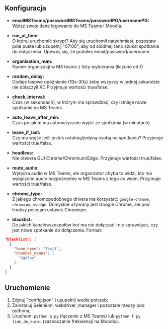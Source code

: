 ## Konfiguracja
  
- **emailMSTeams/passwordMSTeams/passwordPG/usernamePG:**  
Wpisz swoje dane logowanie do MS Teams i Moodla.

- **run_at_time:**  
O której uruchomić skrypt? Aby się uruchomił natychmiast, pozostaw pole puste lub uzupełnij "07:00", aby od siódmej rano szukał spotkania do dołączenia. Upewnij się, że podałeś email/password/username.

- **organisation_num:**     
Numer organizacji w MS teams z listy wybierania (liczone od 1)

- **random_delay:**  
Dodaje losowe opóźnienie (10s-30s) żeby wszyscy w jednej sekundzie nie dołączyli XD Przyjmuje wartości true/false.

- **check_interval:**  
Czas (w sekundach), w którym ma sprawdzać, czy istnieje nowe spotkanie na MS Teams.

- **auto_leave_after_min:**  
Czas po jakim ma automatycznie wyjść ze spotkania (w minutach).

- **leave_if_last:**  
Czy ma wyjść jeśli jesteś ostatnią/jedyną osobą na spotkaniu? Przyjmuje wartości true/false.

- **headless:**     
Nie otwiera GUI Chrome/Chromium/Edge. Przyjmuje wartości true/false.

- **mute_audio:**     
Wyłącza audio w MS Teams, ale organizator chyba to widzi, kto ma wyłączone audio bezpośrednio w MS Teams z tego co wiem. Przyjmuje wartości true/false.

- **chrome_type:**     
Z jakiego chromopodobnego drivera ma korzystać: `google-chrome`, `chromium`, `msedge`. Domyślne używany jest Google Chrome, ale pod linuksy polecam ustawić Chromium.

- **blacklist:**  
Do jakich kanałów/zespołów bot ma nie dołączać i nie sprawdzać, czy jest nowe spotkanie do dołączenia.
Format:
```json
"blacklist": [  
  {  
    "team_name": "Test1",  
    "channel_names": [  
      "Ogólny"
    ]  
  }
]
```

## Uruchomienie
  
 1. Edytuj "config.json" i uzupełnij wedle potrzeb;
 2. Zainstaluj Selenium, webdriver_manager i pozostałe rzeczy pod pythona;
 3. Uruchom: `python a.py` (łączenie z MS Teams) lub `python f.py link_do_kursu` (zaznaczanie frekwencji na Moodlu).
 